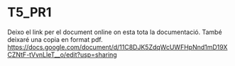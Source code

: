 # T5_PR1
Deixo el link per el document online on esta tota la documentació.
També deixaré una copia en format pdf.
https://docs.google.com/document/d/11C8DJK5ZdqWcUWFHpNnd1mD19XCZNtF-tVvnLleT__o/edit?usp=sharing
